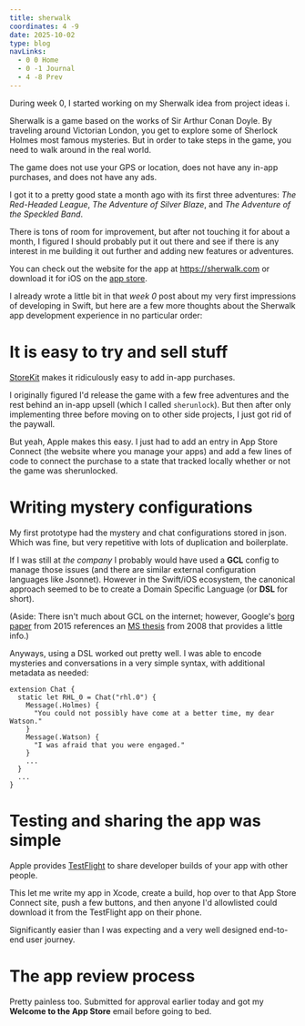 ```yaml
---
title: sherwalk
coordinates: 4 -9
date: 2025-10-02
type: blog
navLinks:
  - 0 0 Home
  - 0 -1 Journal
  - 4 -8 Prev
---
```


During <a class="link" data-x="5" data-y="-7">week 0</a>, I started working on
my Sherwalk idea from <a class="link" data-x="0" data-y="-6">project ideas
i</a>.

Sherwalk is a game based on the works of Sir Arthur Conan Doyle. By traveling
around Victorian London, you get to explore some of Sherlock Holmes most famous
mysteries. But in order to take steps in the game, you need to walk around in
the real world.

The game does not use your GPS or location, does not have any in-app purchases,
and does not have any ads.

I got it to a pretty good state a month ago with its first three adventures:
_The Red-Headed League_, _The Adventure of Silver Blaze_, and _The Adventure of
the Speckled Band_.

There is tons of room for improvement, but after not touching it for about a
month, I figured I should probably put it out there and see if there is any
interest in me building it out further and adding new features or adventures.

You can check out the website for the app at https://sherwalk.com or download it
for iOS on the [app store](https://apps.apple.com/us/app/sherwalk/id6751060871).

I already wrote a little bit in that _week 0_ post about my very first
impressions of developing in Swift, but here are a few more thoughts about the
Sherwalk app development experience in no particular order:

# It is easy to try and sell stuff

[StoreKit](https://developer.apple.com/documentation/storekit) makes it
ridiculously easy to add in-app purchases.

I originally figured I'd release the game with a few free adventures and the
rest behind an in-app upsell (which I called `sherunlock`). But then after only
implementing three before moving on to other side projects, I just got rid of
the paywall.

But yeah, Apple makes this easy. I just had to add an entry in App Store Connect
(the website where you manage your apps) and add a few lines of code to connect
the purchase to a state that tracked locally whether or not the game was
sherunlocked.

# Writing mystery configurations

My first prototype had the mystery and chat configurations stored in json. Which
was fine, but very repetitive with lots of duplication and boilerplate.

If I was still at _the company_ I probably would have used a **GCL** config to
manage those issues (and there are similar external configuration languages like
Jsonnet). However in the Swift/iOS ecosystem, the canonical approach seemed to
be to create a Domain Specific Language (or **DSL** for short).

<span class="secondary-text">(Aside: There isn't much about GCL on the internet;
however, Google's
[borg paper](https://research.google.com/pubs/archive/43438.pdf) from 2015
references an
[MS thesis](https://pure.tue.nl/ws/portalfiles/portal/46927079/638953-1.pdf)
from 2008 that provides a little info.)</span>

Anyways, using a DSL worked out pretty well. I was able to encode mysteries and
conversations in a very simple syntax, with additional metadata as needed:

```
extension Chat {
  static let RHL_0 = Chat("rhl.0") {
    Message(.Holmes) {
      "You could not possibly have come at a better time, my dear Watson."
    }
    Message(.Watson) {
      "I was afraid that you were engaged."
    }
    ...
  }
  ...
}
```

# Testing and sharing the app was simple

Apple provides [TestFlight](https://developer.apple.com/testflight/) to share
developer builds of your app with other people.

This let me write my app in Xcode, create a build, hop over to that App Store
Connect site, push a few buttons, and then anyone I'd allowlisted could download
it from the TestFlight app on their phone.

Significantly easier than I was expecting and a very well designed end-to-end
user journey.

# The app review process

Pretty painless too. Submitted for approval earlier today and got my **Welcome
to the App Store** email before going to bed.
